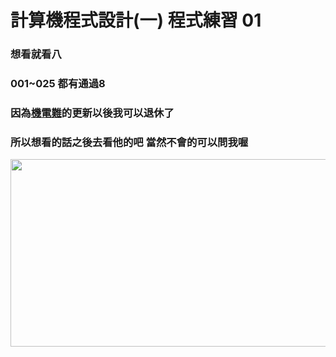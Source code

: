 # 計算機程式設計(一) 程式練習 01
### 想看就看八
### 001~025 都有通過8 
### 因為[機電難](https://github.com/WalkingMen666/NTUT-ComputerProgramming "游標顯示")的更新以後我可以退休了
### 所以想看的話之後去看他的吧 當然不會的可以問我喔
[<img src="https://variety.com/wp-content/uploads/2021/07/Rick-Astley-Never-Gonna-Give-You-Up.png" width="600" height="300"
/>](show.mp4)

